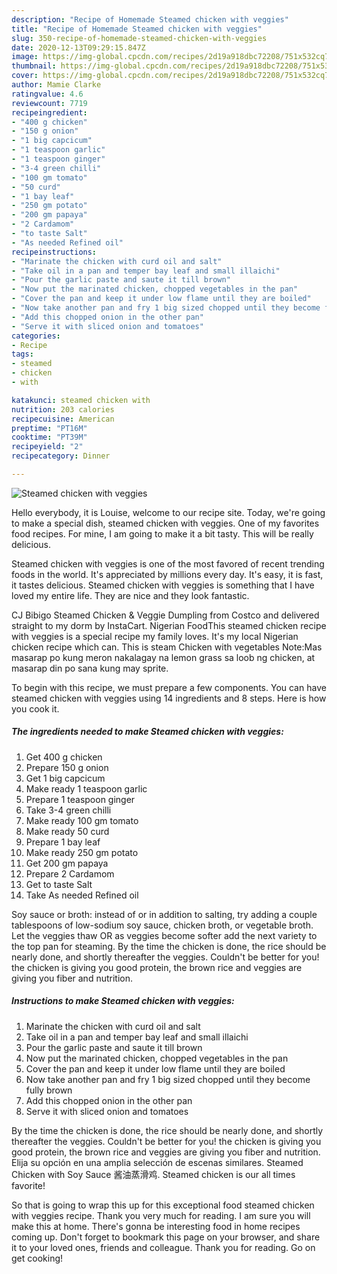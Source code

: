 ```yaml
---
description: "Recipe of Homemade Steamed chicken with veggies"
title: "Recipe of Homemade Steamed chicken with veggies"
slug: 350-recipe-of-homemade-steamed-chicken-with-veggies
date: 2020-12-13T09:29:15.847Z
image: https://img-global.cpcdn.com/recipes/2d19a918dbc72208/751x532cq70/steamed-chicken-with-veggies-recipe-main-photo.jpg
thumbnail: https://img-global.cpcdn.com/recipes/2d19a918dbc72208/751x532cq70/steamed-chicken-with-veggies-recipe-main-photo.jpg
cover: https://img-global.cpcdn.com/recipes/2d19a918dbc72208/751x532cq70/steamed-chicken-with-veggies-recipe-main-photo.jpg
author: Mamie Clarke
ratingvalue: 4.6
reviewcount: 7719
recipeingredient:
- "400 g chicken"
- "150 g onion"
- "1 big capcicum"
- "1 teaspoon garlic"
- "1 teaspoon ginger"
- "3-4 green chilli"
- "100 gm tomato"
- "50 curd"
- "1 bay leaf"
- "250 gm potato"
- "200 gm papaya"
- "2 Cardamom"
- "to taste Salt"
- "As needed Refined oil"
recipeinstructions:
- "Marinate the chicken with curd oil and salt"
- "Take oil in a pan and temper bay leaf and small illaichi"
- "Pour the garlic paste and saute it till brown"
- "Now put the marinated chicken, chopped vegetables in the pan"
- "Cover the pan and keep it under low flame until they are boiled"
- "Now take another pan and fry 1 big sized chopped until they become fully brown"
- "Add this chopped onion in the other pan"
- "Serve it with sliced onion and tomatoes"
categories:
- Recipe
tags:
- steamed
- chicken
- with

katakunci: steamed chicken with 
nutrition: 203 calories
recipecuisine: American
preptime: "PT16M"
cooktime: "PT39M"
recipeyield: "2"
recipecategory: Dinner

---
```



![Steamed chicken with veggies](https://img-global.cpcdn.com/recipes/2d19a918dbc72208/751x532cq70/steamed-chicken-with-veggies-recipe-main-photo.jpg)

Hello everybody, it is Louise, welcome to our recipe site. Today, we're going to make a special dish, steamed chicken with veggies. One of my favorites food recipes. For mine, I am going to make it a bit tasty. This will be really delicious.

Steamed chicken with veggies is one of the most favored of recent trending foods in the world. It's appreciated by millions every day. It's easy, it is fast, it tastes delicious. Steamed chicken with veggies is something that I have loved my entire life. They are nice and they look fantastic.

CJ Bibigo Steamed Chicken &amp; Veggie Dumpling from Costco and delivered straight to my dorm by InstaCart. Nigerian FoodThis steamed chicken recipe with veggies is a special recipe my family loves. It&#39;s my local Nigerian chicken recipe which can. This is steam Chicken with vegetables Note:Mas masarap po kung meron nakalagay na lemon grass sa loob ng chicken, at masarap din po sana kung may sprite.


To begin with this recipe, we must prepare a few components. You can have steamed chicken with veggies using 14 ingredients and 8 steps. Here is how you cook it.

<!--inarticleads1-->

##### The ingredients needed to make Steamed chicken with veggies:

1. Get 400 g chicken
1. Prepare 150 g onion
1. Get 1 big capcicum
1. Make ready 1 teaspoon garlic
1. Prepare 1 teaspoon ginger
1. Take 3-4 green chilli
1. Make ready 100 gm tomato
1. Make ready 50 curd
1. Prepare 1 bay leaf
1. Make ready 250 gm potato
1. Get 200 gm papaya
1. Prepare 2 Cardamom
1. Get to taste Salt
1. Take As needed Refined oil


Soy sauce or broth: instead of or in addition to salting, try adding a couple tablespoons of low-sodium soy sauce, chicken broth, or vegetable broth. Let the veggies thaw OR as veggies become softer add the next variety to the top pan for steaming. By the time the chicken is done, the rice should be nearly done, and shortly thereafter the veggies. Couldn&#39;t be better for you! the chicken is giving you good protein, the brown rice and veggies are giving you fiber and nutrition. 

<!--inarticleads2-->

##### Instructions to make Steamed chicken with veggies:

1. Marinate the chicken with curd oil and salt
1. Take oil in a pan and temper bay leaf and small illaichi
1. Pour the garlic paste and saute it till brown
1. Now put the marinated chicken, chopped vegetables in the pan
1. Cover the pan and keep it under low flame until they are boiled
1. Now take another pan and fry 1 big sized chopped until they become fully brown
1. Add this chopped onion in the other pan
1. Serve it with sliced onion and tomatoes


By the time the chicken is done, the rice should be nearly done, and shortly thereafter the veggies. Couldn&#39;t be better for you! the chicken is giving you good protein, the brown rice and veggies are giving you fiber and nutrition. Elija su opción en una amplia selección de escenas similares. Steamed Chicken with Soy Sauce 酱油蒸滑鸡. Steamed chicken is our all times favorite! 

So that is going to wrap this up for this exceptional food steamed chicken with veggies recipe. Thank you very much for reading. I am sure you will make this at home. There's gonna be interesting food in home recipes coming up. Don't forget to bookmark this page on your browser, and share it to your loved ones, friends and colleague. Thank you for reading. Go on get cooking!
